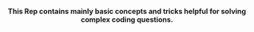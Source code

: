 <div align="center">
  <b><p>This Rep contains mainly basic concepts and tricks helpful for solving complex coding questions.</p> </b>
</div>
